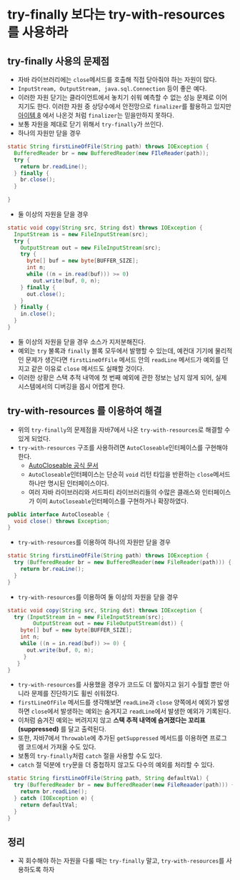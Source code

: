 # try-finally 보다는 try-with-resources 를 사용하라

## try-finally 사용의 문제점

* 자바 라이브러리에는 ```close```메서드를 호출해 직접 닫아줘야 하는 자원이 많다.
* ```InputStream, OutputStream, java.sql.Connection``` 등이 좋은 예다.
* 이러한 자원 닫기는 클라이언트에서 놓치기 쉬워 예측할 수 없는 성능 문제로 이어지기도 한다.
  이러한 자원 중 상당수에서 안전망으로 ```finalizer```를 활용하고 있지만 [아이템 8](https://github.com/parkhanbeen/study/blob/master/effective-java/2%EC%9E%A5/8.finalizer%EC%99%80%20cleaner%20%EC%82%AC%EC%9A%A9%EC%9D%84%20%ED%94%BC%ED%95%98%EB%9D%BC.md)
  에서 나온것 처럼 ```finalizer```는 믿을만하지 못하다.
* 보통 자원을 제대로 닫기 위해서 ```try-finally```가 쓰인다.
* 하나의 자원만 닫을 경우
```java
static String firstLineOfFile(String path) throws IOException {
  BufferedReader br = new BufferedReader(new FIleReader(path));
  try {
    return br.readLine();
  } finally {
    br.close();
  }
        
}
```
* 둘 이상의 자원을 닫을 경우
```java
static void copy(String src, String dst) throws IOException {
  InputStream is = new FileInputStream(src);
  try {
    OutputStream out = new FileInputStream(src);
    try {
      byte[] buf = new byte[BUFFER_SIZE];
      int n;
      while ((n = in.read(buf))) >= 0)
        out.write(buf, 0, n);
    } finally {
      out.close();
    }
  } finally {
    in.close();
  }
}
```
* 둘 이상의 자원을 닫을 경우 소스가 지저분해진다.
* 예외는 ```try``` 불록과 ```finally``` 블록 모두에서 발행할 수 있는데, 예컨대 기기에 물리적인 문제가
  생긴다면 ```firstLineOfFile``` 메서드 안의 ```readLine``` 메서드가 예외를 던지고 같은 이유로 ```close```
  메서드도 실패할 것이다.
* 이러한 상황은 스택 추적 내역에 첫 번째 예외에 관한 정보는 남지 않게 되어, 실제 시스템에서의 디버깅을 몹시 어렵게 한다.

## try-with-resources 를 이용하여 해결

* 위의 ```try-finally```의 문제점을 자바7에서 나온 ```try-with-resources```로 해결할 수 있게 되었다.
* ```try-with-resources``` 구조를 사용하려면 ```AutoCloseable```인터페이스를 구현해야 한다.
  * [AutoCloseable 공식 문서](https://docs.oracle.com/javase/7/docs/api/java/lang/AutoCloseable.html) 
  * ```AutoCloseable```인터페이스는 단순히 ```void``` 리턴 타입을 반환하는 ```close```메서드 하나만 명시된 인터페이스이다.
  * 여러 자바 라이브러리와 서드파티 라이브러리들의 수많은 클래스와 인터페이스가 이미 ```AutoCloseable```인터페이스를
    구현하거나 확장하였다.
```java
public interface AutoCloseable {
  void close() throws Exception;
}
```
* ```try-with-resources```를 이용하여 하나의 자원만 닫을 경우
```java
static String firstLineOfFile(String path) throws IOException {
  try (BufferedReader br = new BufferedReader(new FileReader(path))) {
    return br.reaLine();
  }
}
```

* ```try-with-resources```를 이용하여 둘 이상의 자원을 닫을 경우
```java
static void copy(String src, String dst) throws IOException {
  try (InputStream in = new FileInputStream(src);
        OutputStream out = new FileOutputStream(dst)) {
    byte[] buf = new byte[BUFFER_SIZE];
    int n;
    while ((n = in.read(buf)) >= 0) {
      out.write(buf, 0, n);
     }
   }
}
```
* ```try-with-resources```를 사용했을 경우가 코드도 더 짧아지고 읽기 수월할 뿐만 아니라 문제를 
  진단하기도 휠씬 쉬워졌다.
* ```firstLineOfFile``` 메서드를 생각해보면 ```readLine```과 ```close``` 양쪽에서 예외가 밣생하면
  ```close```에서 발생하는 예외는 숨겨지고 ```readLine```에서 발생한 예외가 기록된다.
* 이처럼 숨겨진 예외는 버려지지 않고 **스택 추적 내역에 숨겨졌다는 꼬리표(suppressed)** 를 달고 출력된다.
* 또한, 자바7에서 ```Throwable```에 추가된 ```getSuppressed``` 메서드를 이용하면 프로그램 코드에서 가져올 수도 있다.
* 보통의 ```try-finally```처럼 ```catch``` 절을 사용할 수도 있다.
* ```catch``` 절 덕분에 ```try```문을 더 중첩하지 않고도 다수의 예외를 처리할 수 있다.
```java
static String firstLineOfFile(String path, String defaultVal) {
  try (BufferedReader br = new BufferedReader(new FileReaader(path))) {
    return br.readLine();
  } catch (IOException e) {
    return defaultVal;
  }
}
```

## 정리

* 꼭 회수해야 하는 자원을 다룰 때는 ```try-finally``` 말고, ```try-with-resources```를 사용하도록 하자